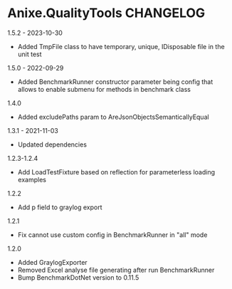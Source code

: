 ﻿# Anixe.QualityTools CHANGELOG

1.5.2 - 2023-10-30
* Added TmpFile class to have temporary, unique, IDisposable file in the unit test

1.5.0 - 2022-09-29
* Added BenchmarkRunner constructor parameter being config that allows to enable submenu for methods in benchmark class

1.4.0
* Added excludePaths param to AreJsonObjectsSemanticallyEqual

1.3.1 - 2021-11-03
* Updated dependencies

1.2.3-1.2.4
* Add LoadTestFixture based on reflection for parameterless loading examples

1.2.2
* Add p field to graylog export

1.2.1
* Fix cannot use custom config in BenchmarkRunner in "all" mode

1.2.0
* Added GraylogExporter
* Removed Excel analyse file generating after run BenchmarkRunner
* Bump BenchmarkDotNet version to 0.11.5